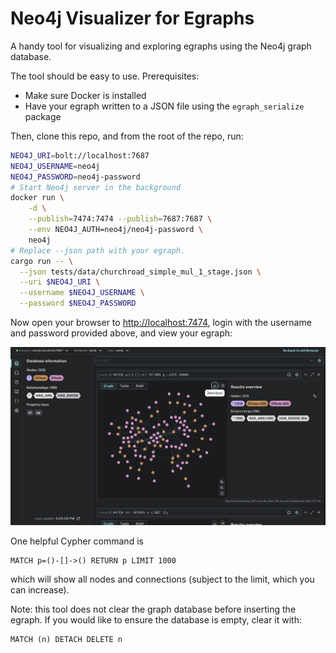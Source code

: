 # Neo4j Visualizer for Egraphs

A handy tool for visualizing and exploring egraphs using the Neo4j graph database.

The tool should be easy to use. Prerequisites:
- Make sure Docker is installed
- Have your egraph written to a JSON file using the `egraph_serialize` package

Then, clone this repo, and from the root of the repo, run:

```sh
NEO4J_URI=bolt://localhost:7687
NEO4J_USERNAME=neo4j
NEO4J_PASSWORD=neo4j-password
# Start Neo4j server in the background
docker run \
    -d \
    --publish=7474:7474 --publish=7687:7687 \
    --env NEO4J_AUTH=neo4j/neo4j-password \
    neo4j
# Replace --json path with your egraph.
cargo run -- \
  --json tests/data/churchroad_simple_mul_1_stage.json \
  --uri $NEO4J_URI \
  --username $NEO4J_USERNAME \
  --password $NEO4J_PASSWORD
```

Now open your browser to <http://localhost:7474>, login with the username and password provided above, and view your egraph:

![alt text](image.png)

One helpful Cypher command is

```cypher
MATCH p=()-[]->() RETURN p LIMIT 1000
```

which will show all nodes and connections (subject to the limit, which you can increase).

Note: this tool does not clear the graph database before inserting the egraph. If you would like to ensure the database is empty, clear it with:
```cypher
MATCH (n) DETACH DELETE n
```